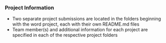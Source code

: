 ### Project Information
- Two separate project submissions are located in the folders beginning with the word project, each with their own README.md files
- Team member(s) and additional information for each project are specified in each of the respective project folders